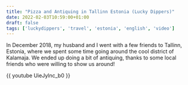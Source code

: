 ```yaml
---
title: "Pizza and Antiquing in Tallinn Estonia (Lucky Dippers)"
date: 2022-02-03T10:59:00+01:00
draft: false
tags: ['luckydippers', 'travel', 'estonia', 'english', 'video']
---
```


In December 2018, my husband and I went with a few friends to Tallinn, Estonia, where we spent some time going around the cool district of Kalamaja. We ended up doing a bit of antiquing, thanks to some local friends who were willing to show us around!

{{ youtube UieJylnc_b0 }}